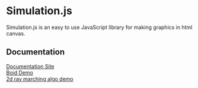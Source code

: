 # Simulation.js

Simulation.js is an easy to use JavaScript library for making graphics in html canvas.

## Documentation

[Documentation Site](https://simulationjs.vercel.app/)
<br />
[Boid Demo](https://simulationjs-demo.vercel.app/)
<br />
[2d ray marching algo demo](https://vercel.com/simulation-js/2d-ray-marching-visualization)
